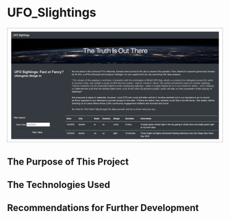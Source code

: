 # UFO_Slightings

![](image/readme_picture.png)

## The Purpose of This Project 

## The Technologies Used

## Recommendations for Further Development 

